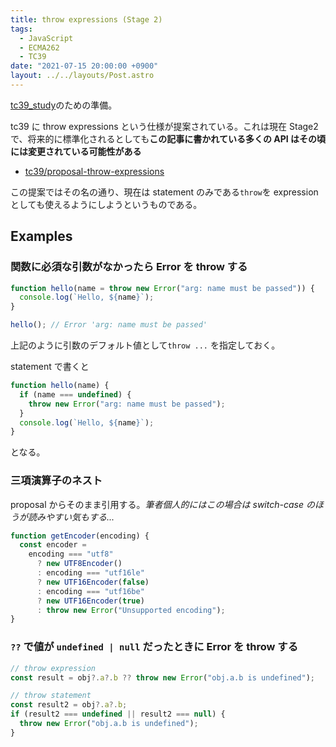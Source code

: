 ```yaml
---
title: throw expressions (Stage 2)
tags:
  - JavaScript
  - ECMA262
  - TC39
date: "2021-07-15 20:00:00 +0900"
layout: ../../layouts/Post.astro
---
```


[tc39_study](https://web-study.connpass.com/event/213676/)のための準備。

tc39 に throw expressions という仕様が提案されている。これは現在 Stage2 で、将来的に標準化されるとしても**この記事に書かれている多くの API はその頃には変更されている可能性がある**

- [tc39/proposal-throw-expressions](https://github.com/tc39/proposal-throw-expressions)

この提案ではその名の通り、現在は statement のみである`throw`を expression としても使えるようにしようというものである。

## Examples

### 関数に必須な引数がなかったら Error を throw する

```js
function hello(name = throw new Error("arg: name must be passed")) {
  console.log(`Hello, ${name}`);
}

hello(); // Error 'arg: name must be passed'
```

上記のように引数のデフォルト値として`throw ...` を指定しておく。

statement で書くと

```js
function hello(name) {
  if (name === undefined) {
    throw new Error("arg: name must be passed");
  }
  console.log(`Hello, ${name}`);
}
```

となる。

### 三項演算子のネスト

proposal からそのまま引用する。_筆者個人的にはこの場合は switch-case のほうが読みやすい気もする..._

```js
function getEncoder(encoding) {
  const encoder =
    encoding === "utf8"
      ? new UTF8Encoder()
      : encoding === "utf16le"
      ? new UTF16Encoder(false)
      : encoding === "utf16be"
      ? new UTF16Encoder(true)
      : throw new Error("Unsupported encoding");
}
```

### `??` で値が `undefined | null` だったときに Error を throw する

```js
// throw expression
const result = obj?.a?.b ?? throw new Error("obj.a.b is undefined");

// throw statement
const result2 = obj?.a?.b;
if (result2 === undefined || result2 === null) {
  throw new Error("obj.a.b is undefined");
}
```
